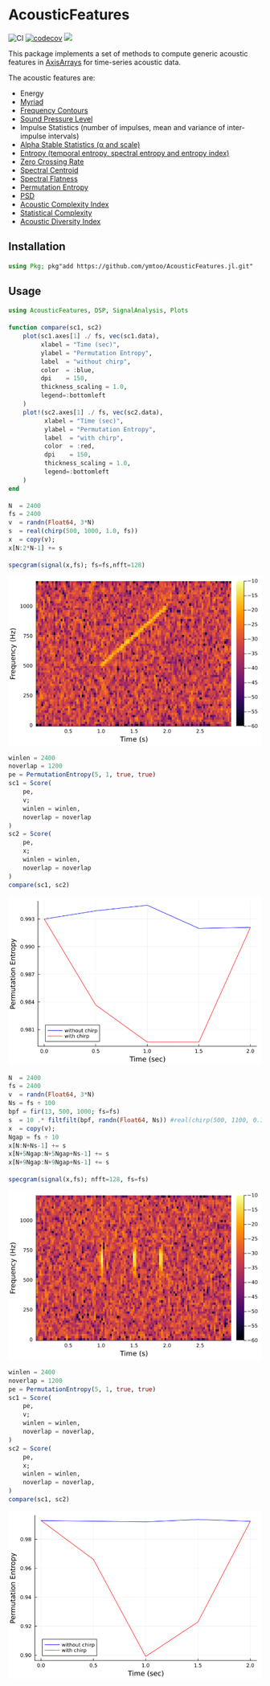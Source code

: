 # AcousticFeatures
![CI](https://github.com/ymtoo/AcousticFeatures.jl/workflows/CI/badge.svg)
[![codecov](https://codecov.io/gh/ymtoo/AcousticFeatures.jl/branch/master/graph/badge.svg)](https://codecov.io/gh/ymtoo/AcousticFeatures.jl)
[![](https://img.shields.io/badge/docs-dev-blue.svg)](https://ymtoo.github.io/AcousticFeatures.jl/dev)

This package implements a set of methods to compute generic acoustic features in [AxisArrays](https://github.com/JuliaArrays/AxisArrays.jl.git) for time-series acoustic data.

The acoustic features are:
- Energy
- [Myriad](https://link.springer.com/article/10.1155/S1110865702000483)
- [Frequency Contours](https://asa.scitation.org/doi/10.1121/1.3531926)
- [Sound Pressure Level](https://en.wikipedia.org/wiki/Sound_pressure#Sound_pressure_level)
- Impulse Statistics (number of impulses, mean and variance of inter-impulse intervals)
- [Alpha Stable Statistics (α and scale)](https://en.wikipedia.org/wiki/Stable_distribution)
- [Entropy (temporal entropy, spectral entropy and entropy index)](https://journals.plos.org/plosone/article?id=10.1371/journal.pone.0004065)
- [Zero Crossing Rate](https://en.wikipedia.org/wiki/Zero-crossing_rate)
- [Spectral Centroid](https://en.wikipedia.org/wiki/Spectral_centroid)
- [Spectral Flatness](https://en.wikipedia.org/wiki/Spectral_flatness)
- [Permutation Entropy](http://materias.df.uba.ar/mta2019v/files/2019/06/permutation_entropy1.pdf)
- [PSD](https://en.wikipedia.org/wiki/Spectral_density)
- [Acoustic Complexity Index](https://www.sciencedirect.com/science/article/abs/pii/S1470160X10002037)
- [Statistical Complexity](https://arxiv.org/abs/nlin/0205033)
- [Acoustic Diversity Index](https://link.springer.com/article/10.1007/s10980-011-9636-9)

## Installation
```julia
using Pkg; pkg"add https://github.com/ymtoo/AcousticFeatures.jl.git"
```

## Usage
```julia
using AcousticFeatures, DSP, SignalAnalysis, Plots

function compare(sc1, sc2)
    plot(sc1.axes[1] ./ fs, vec(sc1.data),
         xlabel = "Time (sec)",
         ylabel = "Permutation Entropy",
         label  = "without chirp",
         color  = :blue,
         dpi    = 150,
         thickness_scaling = 1.0,
         legend=:bottomleft
    )
    plot!(sc2.axes[1] ./ fs, vec(sc2.data),
          xlabel = "Time (sec)",
          ylabel = "Permutation Entropy",
          label  = "with chirp",
          color  = :red,
          dpi    = 150,
          thickness_scaling = 1.0,
          legend=:bottomleft
    )
end

N  = 2400
fs = 2400
v  = randn(Float64, 3*N)
s  = real(chirp(500, 1000, 1.0, fs))
x  = copy(v); 
x[N:2*N-1] += s

specgram(signal(x,fs); fs=fs,nfft=128)
```
![window](chirp1-spec.png)
```julia
winlen = 2400
noverlap = 1200
pe = PermutationEntropy(5, 1, true, true)
sc1 = Score(
    pe,
    v;
    winlen = winlen,
    noverlap = noverlap
)
sc2 = Score(
    pe,
    x;
    winlen = winlen,
    noverlap = noverlap
)
compare(sc1, sc2)
```
![window](chirp1-permutationentropy.png)
```julia
N  = 2400
fs = 2400
v  = randn(Float64, 3*N)
Ns = fs ÷ 100
bpf = fir(13, 500, 1000; fs=fs) 
s  = 10 .* filtfilt(bpf, randn(Float64, Ns)) #real(chirp(500, 1100, 0.1, fs))
x  = copy(v); 
Ngap = fs ÷ 10
x[N:N+Ns-1] += s
x[N+5Ngap:N+5Ngap+Ns-1] += s
x[N+9Ngap:N+9Ngap+Ns-1] += s

specgram(signal(x,fs); nfft=128, fs=fs)
```
![window](chirp3-spec.png)
```julia
winlen = 2400
noverlap = 1200
pe = PermutationEntropy(5, 1, true, true)
sc1 = Score(
    pe,
    v;
    winlen = winlen,
    noverlap = noverlap,
)
sc2 = Score(
    pe,
    x;
    winlen = winlen,
    noverlap = noverlap,
)
compare(sc1, sc2)
```
![window](chirp3-permutationentropy.png)